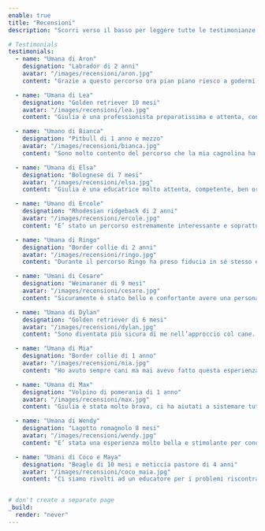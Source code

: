 ```yaml
---
enable: true
title: "Recensioni"
description: "Scorri verso il basso per leggere tutte le testimonianze!"

# Testimonials
testimonials:
  - name: "Umana di Aron"
    designation: "Labrador di 2 anni"
    avatar: "/images/recensioni/aron.jpg"
    content: "Grazie a questo percorso ora pian piano riesco a godermi una passeggiata con il mio cane, posso invitare ospiti a casa senza che lui debba per forza saltargli ripetutamente addosso, riesco a comprendere meglio le esigenze del mio cane nella quotidianità. Ovvio che il percorso con il proprio cane è un crescendo giorno dopo giorno, ma grazie a questo percorso ora ho le basi per instaurare una relazione sana con il mio cane e per permettergli di gestire al meglio le sue emozioni."

  - name: "Umana di Lea"
    designation: "Golden retriever 10 mesi"
    avatar: "/images/recensioni/lea.jpg"
    content: "Giulia è una professionista preparatissima e attenta, con un grande amore per il suo lavoro e per il mondo canino, che ci ha aiutati a risolvere tutte le principali problematiche con la nostra cucciola, a conoscerne le esigenze e a farci capire da lei. Non finiremo mai di ringraziarla! Consigliamo alla grande un percorso con Giulia."

  - name: "Umano di Bianca"
    designation: "Pitbull di 1 anno e mezzo"
    avatar: "/images/recensioni/bianca.jpg"
    content: "Sono molto contento del percorso che la mia cagnolina ha fatto con Giulia, principalmente perché conoscendo le difficoltà con cui è cresciuta, i miglioramenti sono stati evidenti da subito. Essendo una cagnolina esuberante il percorso educativo, ci ha fatto capire anche quelli che sono i limiti da rispettare della cagnolina, abbassando così le nostre pretese e conoscendo meglio uno stile di vita condivisibile."

  - name: "Umana di Elsa"
    designation: "Bolognese di 7 mesi"
    avatar: "/images/recensioni/elsa.jpg"
    content: "Giulia è una educatrice molto attenta, competente, ben organizzata,molto presente e disponibile. L'esperienza avuta è stata utile e davvero interessante. L'impatto principale è quello di non essermi sentita sola ad affrontare le tante novità ed avere avuto un aiuto ed una guida competente e rassicurante."

  - name: "Umano di Ercole"
    designation: "Rhodesian ridgeback di 2 anni"
    avatar: "/images/recensioni/ercole.jpg"
    content: "E’ stato un percorso estremamente interessante e soprattutto utilissimo. Ci ha aiutato a avere un rapporto con Ercole,ci ha aiutato a conoscere il rapporto con lui, adesso ci ascolta e ci cerca. Siamo diventati più bravi a gestirlo in tutto, a sapere come affrontare certi contesti e situazioni e ad evitare quello che non ci piace. "

  - name: "Umana di Ringo"
    designation: "Border collie di 2 anni"
    avatar: "/images/recensioni/ringo.jpg"
    content: "Durante il percorso Ringo ha preso fiducia in sé stesso e siamo ora in grado di comunicare meglio con il nostro cane. Ha migliorato le relazioni con le altre persone non di casa ed è più socievole, quindi anche più tranquillo, scopo che volevamo raggiungere."

  - name: "Umani di Cesare"
    designation: "Weimaraner di 9 mesi"
    avatar: "/images/recensioni/cesare.jpg"
    content: "Sicuramente è stato bello e confortante avere una persona che settimanalmente, proprio nel periodo più importante di crescita per Cesare, fosse sempre presente con consigli e suggerimenti. Abbiamo anche trovato le lezioni abbastanza semplici e comprensibili sia per noi che per Cesare. Siamo diventati più bravi nel capire Cesare e le sue esigenze."

  - name: "Umana di Dylan"
    designation: "Golden retriever di 6 mesi"
    avatar: "/images/recensioni/dylan.jpg"
    content: "Sono diventata più sicura di me nell’approccio col cane. Mi ha aiutata a superare paure/preoccupazioni. Ho imparato a comunicare meglio col cane, insegnandogli tante cose, crescendo insieme (urla ecc inutili). Abbiamo iniziato a conoscere il linguaggio del cane (ho scoperto che esiste)."

  - name: "Umana di Mia"
    designation: "Border collie di 1 anno"
    avatar: "/images/recensioni/mia.jpg"
    content: "Ho avuto sempre cani ma mai avevo fatto questa esperienza, ma non riuscivo a mettermi in “contatto” con Mia (forse troppo dolore per la morte di Luna, la mia cagnolina di prima). Il mio rapporto con mia è cresciuto tantissimo e ora tutto funziona molto bene, grazie all’aiuto di questo percorso. Sono diventata anche molto più tranquilla (calma) rispetto ai suoi comportamenti e Mia risponde molto di più."

  - name: "Umana di Max"
    designation: "Volpino di pomerania di 1 anno"
    avatar: "/images/recensioni/max.jpg"
    content: "Giulia è stata molto brava, ci ha aiutati a sistemare tutte le abitudini sbagliate che si erano create e per questo è migliorato enormemente il comportamento di Max."

  - name: "Umana di Wendy"
    designation: "Lagotto romagnolo 8 mesi"
    avatar: "/images/recensioni/wendy.jpg"
    content: "E’ stata una esperienza molto bella e stimolante per conoscere meglio il mio cane, imparare come stabilire un contatto costruttivo con lei, giocarci insieme e interpretare i suoi comportamenti. La lezione preferita: quella del percorso di mobility, Wendy bravissima nel “Resta”!"

  - name: "Umani di Coco e Maya"
    designation: "Beagle di 10 mesi e meticcia pastore di 4 anni"
    avatar: "/images/recensioni/coco_maia.jpg"
    content: "Ci siamo rivolti ad un educatore per i problemi riscontrato con il cane più piccolo (Coco), successivamente ci siamo accorti che aveva necessità di sicurezza più il cane grande (Maya). Siamo riusciti a capire meglio cosa può passare per la loro testa, le differenze tra una e l’altra e gestire al meglio le loro necessità. Per noi il percorso non è finito, abbiamo ancora molta strada davanti ma adesso abbiamo gli strumenti giusti per riuscire. Grazie!"


# don't create a separate page
_build:
  render: "never"
---
```

